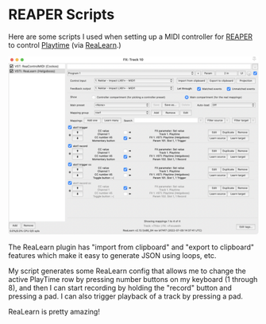 # REAPER Scripts

Here are some scripts I used when setting up a MIDI controller for [REAPER](https://www.reaper.fm/) to control
[Playtime](https://www.helgoboss.org/projects/playtime/user-guide) (via [ReaLearn](https://www.helgoboss.org/projects/realearn/user-guide).)

![ReaLearn Screenshot](/realearn.png)

The ReaLearn plugin has "import from clipboard" and "export to clipboard" features which make it easy to generate JSON using loops, etc.

My script generates some ReaLearn config that allows me to change the active PlayTime row by pressing number buttons on my keyboard (1 through 8), and then I can start recording by holding the "record" button and pressing a pad. I can also trigger playback of a track by pressing a pad.

ReaLearn is pretty amazing!
